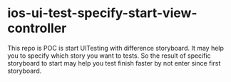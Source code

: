 # ios-ui-test-specify-start-view-controller

This repo is POC is start UITesting with difference storyboard. It may help you to specify which story you want to tests. So the result of specific storyboard to start may help you test finish faster by not enter since first storyboard.
